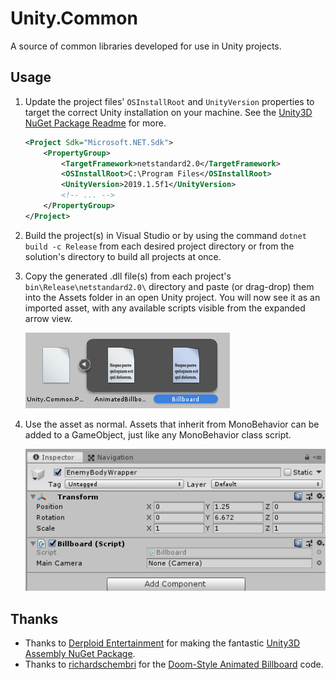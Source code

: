 # Unity.Common

A source of common libraries developed for use in Unity projects.

## Usage

1. Update the project files' `OSInstallRoot` and `UnityVersion` properties to target the correct Unity installation on your machine. See the [Unity3D NuGet Package Readme](https://github.com/DerploidEntertainment/UnityAssemblies) for more.

    ```xml
    <Project Sdk="Microsoft.NET.Sdk">
        <PropertyGroup>
            <TargetFramework>netstandard2.0</TargetFramework>
            <OSInstallRoot>C:\Program Files</OSInstallRoot>
            <UnityVersion>2019.1.5f1</UnityVersion>
            <!-- ... -->
        </PropertyGroup>
    </Project>
    ```

1. Build the project(s) in Visual Studio or by using the command `dotnet build -c Release` from each desired project directory or from the solution's directory to build all projects at once.

1. Copy the generated .dll file(s) from each project's `bin\Release\netstandard2.0\` directory and paste (or drag-drop) them into the Assets folder in an open Unity project. You will now see it as an imported asset, with any available scripts visible from the expanded arrow view.

    ![Unity Library Asset](UnityLibraryAsset.png)

1. Use the asset as normal. Assets that inherit from MonoBehavior can be added to a GameObject, just like any MonoBehavior class script.

    ![Library Asset on Monobehavior](LibraryAssetOnMonobehavior.png)

## Thanks

- Thanks to [Derploid Entertainment](https://github.com/DerploidEntertainment) for making the fantastic [Unity3D Assembly NuGet Package](https://github.com/DerploidEntertainment/UnityAssemblies).
- Thanks to [richardschembri](https://github.com/richardschembri) for the [Doom-Style Animated Billboard](https://github.com/richardschembri/DoomStyleAnimatedBillboard/blob/master/Doom%20Style%20Animated%20Billboard/Assets/Scripts/AnimatedBillboardSprite.cs) code.
